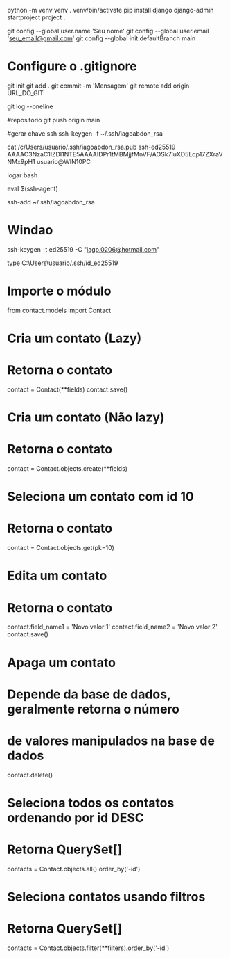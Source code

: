 python -m venv venv
. venv/bin/activate
pip install django
django-admin startproject project .



git config --global user.name 'Seu nome'
git config --global user.email 'seu_email@gmail.com'
git config --global init.defaultBranch main
# Configure o .gitignore
git init
git add .
git commit -m 'Mensagem'
git remote add origin URL_DO_GIT


git log     --oneline

#repositorio
git push origin main 


#gerar chave ssh 
ssh-keygen -f ~/.ssh/iagoabdon_rsa

cat /c/Users/usuario/.ssh/iagoabdon_rsa.pub
ssh-ed25519 AAAAC3NzaC1lZDI1NTE5AAAAIDPr1tMBMjjfMnVF/AOSk7luXD5Lqp17ZXraVNMx9pH1 usuario@WIN10PC


logar bash 

eval $(ssh-agent)

ssh-add ~/.ssh/iagoabdon_rsa



# Windao 


ssh-keygen -t ed25519 -C "iago.0206@hotmail.com"
 
type C:\Users\usuario/.ssh/id_ed25519



# Importe o módulo
from contact.models import Contact
# Cria um contato (Lazy)
# Retorna o contato
contact = Contact(**fields)
contact.save()
# Cria um contato (Não lazy)
# Retorna o contato
contact = Contact.objects.create(**fields)
# Seleciona um contato com id 10
# Retorna o contato
contact = Contact.objects.get(pk=10)
# Edita um contato
# Retorna o contato
contact.field_name1 = 'Novo valor 1'
contact.field_name2 = 'Novo valor 2'
contact.save()
# Apaga um contato
# Depende da base de dados, geralmente retorna o número
# de valores manipulados na base de dados
contact.delete()
# Seleciona todos os contatos ordenando por id DESC
# Retorna QuerySet[]
contacts = Contact.objects.all().order_by('-id')
# Seleciona contatos usando filtros
# Retorna QuerySet[]
contacts = Contact.objects.filter(**filters).order_by('-id')